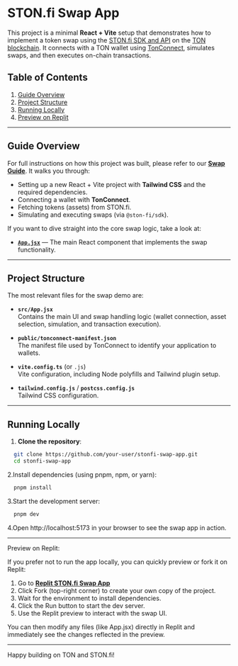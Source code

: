 # STON.fi Swap App

This project is a minimal **React + Vite** setup that demonstrates how to implement a token swap using the [STON.fi SDK and API](https://ston.fi/) on the [TON blockchain](https://ton.org/). It connects with a TON wallet using [TonConnect](https://ton.org/docs/), simulates swaps, and then executes on-chain transactions.

## Table of Contents

1. [Guide Overview](#guide-overview)
2. [Project Structure](#project-structure)
3. [Running Locally](#running-locally)
4. [Preview on Replit](#preview-on-replit)

---

## Guide Overview

For full instructions on how this project was built, please refer to our **[Swap Guide](https://docs.ston.fi/docs/developer-section/quickstart/swap)**. It walks you through:

- Setting up a new React + Vite project with **Tailwind CSS** and the required dependencies.
- Connecting a wallet with **TonConnect**.
- Fetching tokens (assets) from STON.fi.
- Simulating and executing swaps (via `@ston-fi/sdk`).

If you want to dive straight into the core swap logic, take a look at:

- **[`App.jsx`](./src/App.jsx)** — The main React component that implements the swap functionality.

---

## Project Structure

The most relevant files for the swap demo are:

- **`src/App.jsx`**  
  Contains the main UI and swap handling logic (wallet connection, asset selection, simulation, and transaction execution).

- **`public/tonconnect-manifest.json`**  
  The manifest file used by TonConnect to identify your application to wallets.

- **`vite.config.ts`** (or `.js`)  
  Vite configuration, including Node polyfills and Tailwind plugin setup.

- **`tailwind.config.js`** / **`postcss.config.js`**  
  Tailwind CSS configuration.

---

## Running Locally

1. **Clone the repository**:

```bash
  git clone https://github.com/your-user/stonfi-swap-app.git
  cd stonfi-swap-app
```

2.Install dependencies (using pnpm, npm, or yarn):

```bash
  pnpm install
```

3.Start the development server:
```bash
  pnpm dev
```

4.Open http://localhost:5173 in your browser to see the swap app in action.

---

Preview on Replit:

If you prefer not to run the app locally, you can quickly preview or fork it on Replit:

1. Go to **[Replit STON.fi Swap App](https://replit.com/@stonfi/stonfi-swap-app?embed=true)**
2. Click Fork (top-right corner) to create your own copy of the project.
3. Wait for the environment to install dependencies.
4. Click the Run button to start the dev server.
5. Use the Replit preview to interact with the swap UI.

You can then modify any files (like App.jsx) directly in Replit and immediately see the changes reflected in the preview.

---

Happy building on TON and STON.fi!


